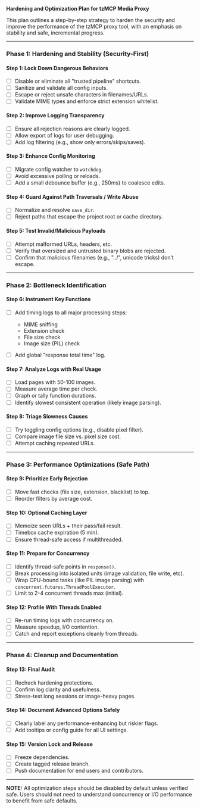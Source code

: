 **Hardening and Optimization Plan for tzMCP Media Proxy**

This plan outlines a step-by-step strategy to harden the security and improve the performance of the tzMCP proxy tool, with an emphasis on stability and safe, incremental progress.

---

### **Phase 1: Hardening and Stability (Security-First)**

#### **Step 1: Lock Down Dangerous Behaviors**

* [ ] Disable or eliminate all "trusted pipeline" shortcuts.
* [ ] Sanitize and validate all config inputs.
* [ ] Escape or reject unsafe characters in filenames/URLs.
* [ ] Validate MIME types and enforce strict extension whitelist.

#### **Step 2: Improve Logging Transparency**

* [ ] Ensure all rejection reasons are clearly logged.
* [ ] Allow export of logs for user debugging.
* [ ] Add log filtering (e.g., show only errors/skips/saves).

#### **Step 3: Enhance Config Monitoring**

* [ ] Migrate config watcher to `watchdog`.
* [ ] Avoid excessive polling or reloads.
* [ ] Add a small debounce buffer (e.g., 250ms) to coalesce edits.

#### **Step 4: Guard Against Path Traversals / Write Abuse**

* [ ] Normalize and resolve `save_dir`.
* [ ] Reject paths that escape the project root or cache directory.

#### **Step 5: Test Invalid/Malicious Payloads**

* [ ] Attempt malformed URLs, headers, etc.
* [ ] Verify that oversized and untrusted binary blobs are rejected.
* [ ] Confirm that malicious filenames (e.g., "../", unicode tricks) don’t escape.

---

### **Phase 2: Bottleneck Identification**

#### **Step 6: Instrument Key Functions**

* [ ] Add timing logs to all major processing steps:

  * MIME sniffing
  * Extension check
  * File size check
  * Image size (PIL) check
* [ ] Add global "response total time" log.

#### **Step 7: Analyze Logs with Real Usage**

* [ ] Load pages with 50-100 images.
* [ ] Measure average time per check.
* [ ] Graph or tally function durations.
* [ ] Identify slowest consistent operation (likely image parsing).

#### **Step 8: Triage Slowness Causes**

* [ ] Try toggling config options (e.g., disable pixel filter).
* [ ] Compare image file size vs. pixel size cost.
* [ ] Attempt caching repeated URLs.

---

### **Phase 3: Performance Optimizations (Safe Path)**

#### **Step 9: Prioritize Early Rejection**

* [ ] Move fast checks (file size, extension, blacklist) to top.
* [ ] Reorder filters by average cost.

#### **Step 10: Optional Caching Layer**

* [ ] Memoize seen URLs + their pass/fail result.
* [ ] Timebox cache expiration (5 min).
* [ ] Ensure thread-safe access if multithreaded.

#### **Step 11: Prepare for Concurrency**

* [ ] Identify thread-safe points in `response()`.
* [ ] Break processing into isolated units (image validation, file write, etc).
* [ ] Wrap CPU-bound tasks (like PIL image parsing) with `concurrent.futures.ThreadPoolExecutor`.
* [ ] Limit to 2-4 concurrent threads max (initial).

#### **Step 12: Profile With Threads Enabled**

* [ ] Re-run timing logs with concurrency on.
* [ ] Measure speedup, I/O contention.
* [ ] Catch and report exceptions cleanly from threads.

---

### **Phase 4: Cleanup and Documentation**

#### **Step 13: Final Audit**

* [ ] Recheck hardening protections.
* [ ] Confirm log clarity and usefulness.
* [ ] Stress-test long sessions or image-heavy pages.

#### **Step 14: Document Advanced Options Safely**

* [ ] Clearly label any performance-enhancing but riskier flags.
* [ ] Add tooltips or config guide for all UI settings.

#### **Step 15: Version Lock and Release**

* [ ] Freeze dependencies.
* [ ] Create tagged release branch.
* [ ] Push documentation for end users and contributors.

---

**NOTE:** All optimization steps should be disabled by default unless verified safe. Users should not need to understand concurrency or I/O performance to benefit from safe defaults.
